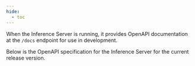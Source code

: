 ```yaml
---
hide:
  - toc
---
```

When the Inference Server is running, it provides OpenAPI documentation at the `/docs` endpoint for use in development.

Below is the OpenAPI specification for the Inference Server for the current release version.

<swagger-ui src="./openapi.json"/>
